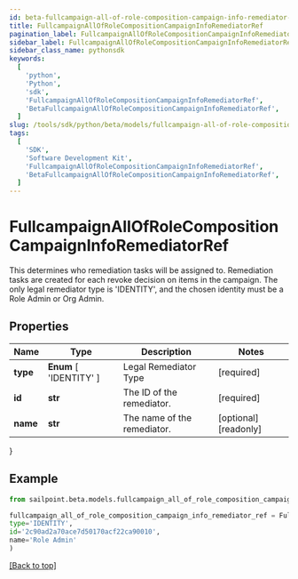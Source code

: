 ```yaml
---
id: beta-fullcampaign-all-of-role-composition-campaign-info-remediator-ref
title: FullcampaignAllOfRoleCompositionCampaignInfoRemediatorRef
pagination_label: FullcampaignAllOfRoleCompositionCampaignInfoRemediatorRef
sidebar_label: FullcampaignAllOfRoleCompositionCampaignInfoRemediatorRef
sidebar_class_name: pythonsdk
keywords:
  [
    'python',
    'Python',
    'sdk',
    'FullcampaignAllOfRoleCompositionCampaignInfoRemediatorRef',
    'BetaFullcampaignAllOfRoleCompositionCampaignInfoRemediatorRef',
  ]
slug: /tools/sdk/python/beta/models/fullcampaign-all-of-role-composition-campaign-info-remediator-ref
tags:
  [
    'SDK',
    'Software Development Kit',
    'FullcampaignAllOfRoleCompositionCampaignInfoRemediatorRef',
    'BetaFullcampaignAllOfRoleCompositionCampaignInfoRemediatorRef',
  ]
---
```


# FullcampaignAllOfRoleCompositionCampaignInfoRemediatorRef

This determines who remediation tasks will be assigned to. Remediation tasks are created for each revoke decision on items in the campaign. The only legal remediator type is 'IDENTITY', and the chosen identity must be a Role Admin or Org Admin.

## Properties

| Name | Type | Description | Notes |
| --- | --- | --- | --- |
| **type** | **Enum** [ 'IDENTITY' ] | Legal Remediator Type | [required] |
| **id** | **str** | The ID of the remediator. | [required] |
| **name** | **str** | The name of the remediator. | [optional] [readonly] |

}

## Example

```python
from sailpoint.beta.models.fullcampaign_all_of_role_composition_campaign_info_remediator_ref import FullcampaignAllOfRoleCompositionCampaignInfoRemediatorRef

fullcampaign_all_of_role_composition_campaign_info_remediator_ref = FullcampaignAllOfRoleCompositionCampaignInfoRemediatorRef(
type='IDENTITY',
id='2c90ad2a70ace7d50170acf22ca90010',
name='Role Admin'
)

```

[[Back to top]](#)
